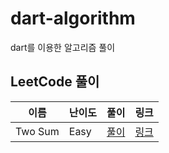 # dart-algorithm
dart를 이용한 알고리즘 풀이

## LeetCode 풀이

| 이름 | 난이도 | 풀이 | 링크 |
|---|---|---|---|
| Two Sum | Easy | [풀이]() | [링크](https://leetcode.com/problems/two-sum/submissions/) |
